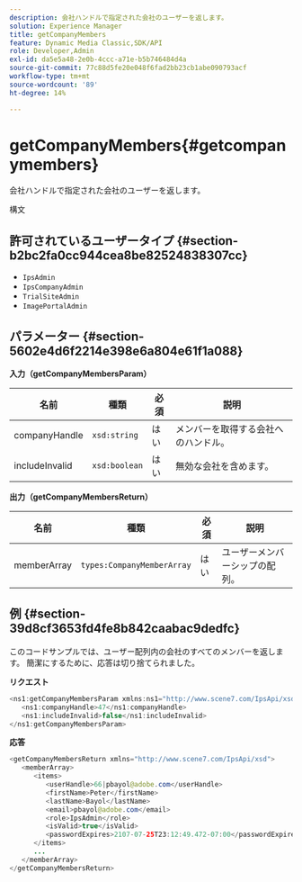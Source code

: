```yaml
---
description: 会社ハンドルで指定された会社のユーザーを返します。
solution: Experience Manager
title: getCompanyMembers
feature: Dynamic Media Classic,SDK/API
role: Developer,Admin
exl-id: da5e5a48-2e0b-4ccc-a71e-b5b746484d4a
source-git-commit: 77c88d5fe20e048f6fad2bb23cb1abe090793acf
workflow-type: tm+mt
source-wordcount: '89'
ht-degree: 14%

---
```


# getCompanyMembers{#getcompanymembers}

会社ハンドルで指定された会社のユーザーを返します。

構文

## 許可されているユーザータイプ {#section-b2bc2fa0cc944cea8be82524838307cc}

* `IpsAdmin`
* `IpsCompanyAdmin`
* `TrialSiteAdmin`
* `ImagePortalAdmin`

## パラメーター {#section-5602e4d6f2214e398e6a804e61f1a088}

**入力（getCompanyMembersParam）**

| 名前 | 種類 | 必須 | 説明 |
|---|---|---|---|
| companyHandle | `xsd:string` | はい | メンバーを取得する会社へのハンドル。 |
| includeInvalid | `xsd:boolean` | はい | 無効な会社を含めます。 |

**出力（getCompanyMembersReturn）**

| 名前 | 種類 | 必須 | 説明 |
|---|---|---|---|
| memberArray | `types:CompanyMemberArray` | はい | ユーザーメンバーシップの配列。 |

## 例 {#section-39d8cf3653fd4fe8b842caabac9dedfc}

このコードサンプルでは、ユーザー配列内の会社のすべてのメンバーを返します。 簡潔にするために、応答は切り捨てられました。

**リクエスト**

```java
<ns1:getCompanyMembersParam xmlns:ns1="http://www.scene7.com/IpsApi/xsd">
   <ns1:companyHandle>47</ns1:companyHandle>
   <ns1:includeInvalid>false</ns1:includeInvalid>
</ns1:getCompanyMembersParam>
```

**応答**

```java
<getCompanyMembersReturn xmlns="http://www.scene7.com/IpsApi/xsd">
   <memberArray>
      <items>
         <userHandle>66|pbayol@adobe.com</userHandle>
         <firstName>Peter</firstName>
         <lastName>Bayol</lastName>
         <email>pbayol@adobe.com</email>
         <role>IpsAdmin</role>
         <isValid>true</isValid>
         <passwordExpires>2107-07-25T23:12:49.472-07:00</passwordExpires>
      </items>
      ...
   </memberArray>
</getCompanyMembersReturn>
```
